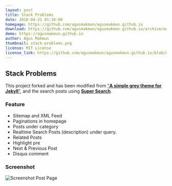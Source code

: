 ```yaml
---
layout: post
title: Stack Problems
date: 2016-04-21 01:16:00
homepage: https://github.com/agusmakmun/agusmakmun.github.io
download: https://github.com/agusmakmun/agusmakmun.github.io/archive/master.zip
demo: https://agusmakmun.github.io
author: Agus Makmun
thumbnail: stack-problems.png
license: MIT License
license_link: https://github.com/agusmakmun/agusmakmun.github.io/blob/master/LICENSE
---
```


## Stack Problems

This project forked and has been modified from ["**A simple grey theme for Jekyll**"](https://github.com/liamsymonds/simplygrey-jekyll), and the search posts using [**Super Search**](https://github.com/chinchang/super-search).

### Feature

* Sitemap and XML Feed
* Paginations in homepage
* Posts under category
* Realtime Search Posts (description) under query.
* Related Posts
* Highlight pre
* Next & Previous Post
* Disqus comment

### Screenshot

![Screenshot Post Page](https://raw.githubusercontent.com/agusmakmun/agusmakmun.github.io/master/static/img/screenshot-post-page.png "Screenshot Post Page")